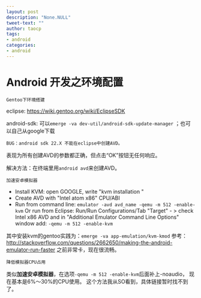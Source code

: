 ```yaml
---
layout: post
description: "None.NULL"
tweet-text: ""
author: taocp
tags:
- android
categories:
- android
---
```


Android 开发之环境配置
=======================
    Gentoo下环境搭建

eclipse: https://wiki.gentoo.org/wiki/EclipseSDK

android-sdk: 可以`emerge -va dev-util/android-sdk-update-manager` ；也可以自己从google下载

    BUG：android sdk 22.X 不能在eclipse中创建AVD。
    
表现为所有创建AVD的参数都正确，但点击“OK”按钮无任何响应。

解决方法：在终端里用`android avd`来创建AVD。


    加速安卓模拟器
    
 * Install KVM: open GOOGLE, write "kvm installation "
 * Create AVD with "Intel atom x86" CPU/ABI
 * Run from command line: `emulator -avd avd_name -qemu -m 512 -enable-kvm`
   Or run from Eclipse: Run/Run Configurations/Tab "Target" - > check Intel x86 AVD and in "Additional Emulator Command Line Options" window add: `-qemu -m 512 -enable-kvm`
    
其中安装kvm的gentoo实践为：`emerge -va app-emulation/kvm-kmod`
参考：http://stackoverflow.com/questions/2662650/making-the-android-emulator-run-faster
之前非常卡，现在很流畅。

    降低模拟器CPU占用

类似**加速安卓模拟器**，在选项`-qemu -m 512 -enable-kvm`后面补上-noaudio， 现在基本是6%～30%的CPU使用。
这个方法我从SO看到，具体链接暂时找不到了。
